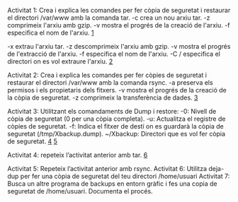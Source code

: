  Activitat 1: Crea i explica les comandes per fer còpia de seguretat i restaurar el directori /var/www amb la comanda tar.
-c crea un nou arxiu tar.
-z comprimeix l'arxiu amb gzip.
-v mostra el progrés de la creació de l'arxiu.
-f especifica el nom de l'arxiu.
[1](1.png)

-x extrau l'arxiu tar.
-z descomprimeix l'arxiu amb gzip.
-v mostra el progrés de l'extracció de l'arxiu.
-f especifica el nom de l'arxiu.
-C / especifica el directori on es vol extraure l'arxiu.
[2](2.png)

 Activitat 2: Crea i explica les comandes per fer còpies de seguretat i restaurar el directori /var/www amb la comanda rsync.
-a preserva els permisos i els propietaris dels fitxers.
-v mostra el progrés de la creació de la còpia de seguretat.
-z comprimeix la transferència de dades.
[3](3.png)

 Activitat 3: Utilitzant els comandaments de Dump i restore:
-0: Nivell de còpia de seguretat (0 per una còpia completa).
-u: Actualitza el registre de còpies de seguretat.
-f: Indica el fitxer de destí on es guardarà la còpia de seguretat (/tmp/Xbackup.dump).
~/Xbackup: Directori que es vol fer còpia de seguretat.
[4](5.png)
[5](4.png)


 Activitat 4: repeteix l’activitat anterior amb tar.
[6](6.png)

 Activitat 5: Repeteix l’activitat anterior amb rsync.
 Activitat 6: Utilitza deja-dup per fer una còpia de seguretat del teu directori /home/usuari
 Activitat 7: Busca un altre programa de backups en entorn gràfic i fes una copia de seguretat de /home/usuari. Documenta el procés.
